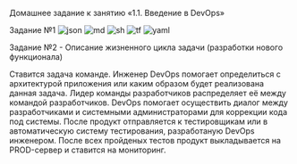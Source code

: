 Домашнее задание к занятию «1.1. Введение в DevOps»

Задание №1
![json](https://user-images.githubusercontent.com/77498640/139213076-b7111175-d874-42c9-b481-77337e1fb757.JPG)
![md](https://user-images.githubusercontent.com/77498640/139213079-401c4d48-d261-4304-a332-06b31fdc9ad9.JPG)
![sh](https://user-images.githubusercontent.com/77498640/139213082-2586b670-97fb-4fc2-88e1-78b4c79d166c.JPG)
![tf](https://user-images.githubusercontent.com/77498640/139213084-cef65b85-2348-4320-82b3-e7f8662321d4.JPG)
![yaml](https://user-images.githubusercontent.com/77498640/139213088-f9e88384-1ef8-4de7-8510-e6701eccf32c.JPG)

Задание №2 - Описание жизненного цикла задачи (разработки нового функционала)

Ставится  задача команде. Инженер DevOps помогает определиться с архитектурой приложения или каким образом будет реализована данная задача. Лидер команды разработчиков распределяет её между командой разработчиков. DevOps помогает осуществить диалог между разработчиками и системными администраторами для коррекции кода под системы. После продукт отправляется к тестировщикам или в автоматическую систему тестирования, разработаную DevOps инженером. После всех пройденых тестов продукт выкладывается на PROD-сервер и ставится на мониторинг.
